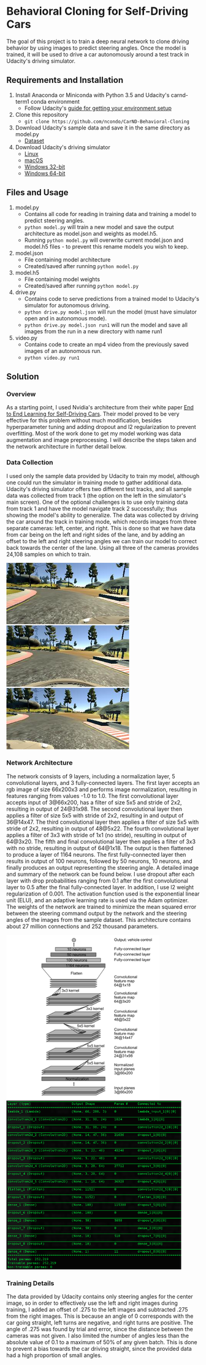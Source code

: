 # Behavioral Cloning for Self-Driving Cars

The goal of this project is to train a deep neural network to clone driving behavior by using images to predict steering angles. Once the model is trained, it will be used to drive a car autonomously around a test track in Udacity's driving simulator.


## Requirements and Installation

1. Install Anaconda or Miniconda with Python 3.5 and Udacity's carnd-term1 conda environment
    * Follow Udacity's [guide for getting your environment setup](https://github.com/udacity/CarND-Term1-Starter-Kit/blob/master/doc/configure_via_anaconda.md)
2. Clone this repository
    * `git clone https://github.com/ncondo/CarND-Behavioral-Cloning`
3. Download Udacity's sample data and save it in the same directory as model.py
    * [Dataset](https://d17h27t6h515a5.cloudfront.net/topher/2016/December/584f6edd_data/data.zip)
4. Download Udacity's driving simulator
    * [Linux](https://d17h27t6h515a5.cloudfront.net/topher/2016/November/5831f0f7_simulator-linux/simulator-linux.zip)
    * [macOS](https://d17h27t6h515a5.cloudfront.net/topher/2016/November/5831f290_simulator-macos/simulator-macos.zip)
    * [Windows 32-bit](https://d17h27t6h515a5.cloudfront.net/topher/2016/November/5831f4b6_simulator-windows-32/simulator-windows-32.zip)
    * [Windows 64-bit](https://d17h27t6h515a5.cloudfront.net/topher/2016/November/5831f3a4_simulator-windows-64/simulator-windows-64.zip)
    
## Files and Usage

1. model.py
    * Contains all code for reading in training data and training a model to predict steering angles.
    * `python model.py` will train a new model and save the output architecture as model.json and weights as model.h5.
    * Running `python model.py` will overwrite current model.json and model.h5 files - to prevent this rename models you wish to keep.
2. model.json
    * File containing model architecture
    * Created/saved after running `python model.py`
3. model.h5
    * File containing model weights
    * Created/saved after running `python model.py`
4. drive.py
    * Contains code to serve predictions from a trained model to Udacity's simulator for autonomous driving.
    * `python drive.py model.json` will run the model (must have simulator open and in autonomous mode).
    * `python drive.py model.json run1` will run the model and save all images from the run in a new directory with name run1
5. video.py
    * Contains code to create an mp4 video from the previously saved images of an autonomous run.
    * `python video.py run1`

## Solution

### Overview

As a starting point, I used Nvidia's architecture from their white paper [End to End Learning for Self-Driving Cars](http://images.nvidia.com/content/tegra/automotive/images/2016/solutions/pdf/end-to-end-dl-using-px.pdf). Their model proved to be very effective for this problem without much modification, besides hyperparameter tuning and adding dropout and l2 regularization to prevent overfitting. Most of the work done to get my model working was data augmentation and image preprocessing. I will describe the steps taken and the network architecture in further detail below.

### Data Collection

I used only the sample data provided by Udacity to train my model, although one could run the simulator in training mode to gather additional data. Udacity's driving simulator offers two different test tracks, and all sample data was collected from track 1 (the option on the left in the simulator's main screen). One of the optional challenges is to use only training data from track 1 and have the model navigate track 2 successfully; thus showing the model's ability to generalize. 
The data was collected by driving the car around the track in training mode, which records images from three separate cameras: left, center, and right. This is done so that we have data from car being on the left and right sides of the lane, and by adding an offset to the left and right steering angles we can train our model to correct back towards the center of the lane. Using all three of the cameras provides 24,108 samples on which to train.

![Left Image Example](example_assets/left_image_example.jpg) ![Center Image Example](example_assets/center_image_example.jpg) ![Right Image Example](example_assets/right_image_example.jpg)

### Network Architecture

The network consists of 9 layers, including a normalization layer, 5 convolutional layers, and 3 fully-connected layers. The first layer accepts an rgb image of size 66x200x3 and performs image normalization, resulting in features ranging from values -1.0 to 1.0. The first convolutional layer accepts input of 3&#64;66x200, has a filter of size 5x5 and stride of 2x2, resulting in output of 24&#64;31x98. The second convolutional layer then applies a filter of size 5x5 with stride of 2x2, resulting in and output of 36&#64;14x47. The third convolutional layer then applies a filter of size 5x5 with stride of 2x2, resulting in output of 48&#64;5x22. The fourth convolutional layer applies a filter of 3x3 with stride of 1x1 (no stride), resulting in output of 64&#64;3x20. The fifth and final convolutional layer then applies a filter of 3x3 with no stride, resulting in output of 64&#64;1x18. The output is then flattened to produce a layer of 1164 neurons. The first fully-connected layer then results in output of 100 neurons, followed by 50 neurons, 10 neurons, and finally produces an output representing the steering angle. A detailed image and summary of the network can be found below. I use dropout after each layer with drop probabilities ranging from 0.1 after the first convolutional layer to 0.5 after the final fully-connected layer. In addition, I use l2 weight regularization of 0.001. The activation function used is the exponential linear unit (ELU), and an adaptive learning rate is used via the Adam optimizer. The weights of the network are trained to minimize the mean squared error between the steering command output by the network and the steering angles of the images from the sample dataset. This architecture contains about 27 million connections and 252 thousand parameters.

![Network Architecture](example_assets/network_architecture.png)  ![Model Summary](example_assets/model_summary.png)

### Training Details

The data provided by Udacity contains only steering angles for the center image, so in order to effectively use the left and right images during training, I added an offset of .275 to the left images and subtracted .275 from the right images. This is because an angle of 0 corresponds with the car going straight, left turns are negative, and right turns are positive. The angle of .275 was found by trial and error, since the distance between the cameras was not given. I also limited the number of angles less than the absolute value of 0.1 to a maximum of 50% of any given batch. This is done to prevent a bias towards the car driving straight, since the provided data had a high proportion of small angles.





